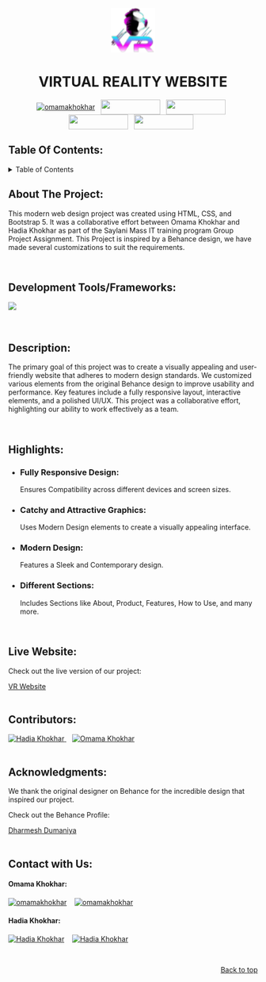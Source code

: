 <!-- PROJECT LOGO -->
<br />
<div align="center">
  <a href="[https://github.com/othneildrew/Best-README-Template](https://github.com/OmamaKhokhar/Virtual-Reality-Website)">
    <img src="Assests/Images/VR-logo.png" alt="Logo" width="90" height="90">
  </a>
  <h1 align="center">VIRTUAL REALITY WEBSITE</h1>
</div>

<!-- Conect with me -->
<p align="center">
<a href="https://linkedin.com/in/omamakhokhar" target="_blank"><img align="center" src="https://img.shields.io/badge/LinkedIn-0077B5?style=for-the-badge&logo=linkedin&logoColor=white" alt="omamakhokhar" width="120px" height="30px"/></a>&nbsp;&nbsp;
<a href="https://dev.to/omamakhokhar" target="_blank"><img align="center" src="https://img.shields.io/badge/dev.to-0A0A0A?style=for-the-badge&logo=devdotto&logoColor=white" width="120px" height="30px" /></a>&nbsp;&nbsp;
<a href="https://stackoverflow.com/users/23182618/omama-khokhar" target="_blank"><img align="center" src="https://img.shields.io/badge/Stack_Overflow-FE7A16?style=for-the-badge&logo=stack-overflow&logoColor=white" width="120px" height="30px" /></a>&nbsp;&nbsp;
<a href="https://medium.com/@omamakhokhar" target="_blank"><img align="center" src="https://img.shields.io/badge/Medium-12100E?style=for-the-badge&logo=medium&logoColor=white" width="120px" height="30px" /></a>&nbsp;&nbsp;
<a href="https://www.leetcode.com/omamakhokhar" target="_blank"><img align="center" src="https://img.shields.io/badge/-LeetCode-FFA116?style=for-the-badge&logo=LeetCode&logoColor=black" width="120px" height="30px"/></a>&nbsp;&nbsp;
</p>


<!-- TABLE OF CONTENTS -->
<h2>Table Of Contents:</h2>
<details>
  <summary>Table of Contents</summary>
  <ul>
    <li><a href="#about-the-project">About The Project</a></li>
    <li><a href="#tools">Development Tools & Frameworks</a></li>
    <li><a href="#description">Description</a></li>
    <li><a href="#highlights">Highlights</a></li>
    <li><a href="#live-website">Live Website</a></li>
    <li><a href="#contributors">Contributors</a></li>
    <li><a href="#acknowledgments">Acknowledgments</a></li>
    <li><a href="#contact">Contact with me</a></li>
  </ul> 
</details>  

<!-- ABOUT THE PROJECT -->
<div id="about-the-project">
<h2>About The Project:</h2>
<p>This modern web design project was created using HTML, CSS, and Bootstrap 5. It was a collaborative effort between Omama Khokhar and Hadia Khokhar as part of the Saylani Mass IT training program Group Project Assignment.
This Project is inspired by a Behance design, we have made several customizations to suit the requirements.</p>
</div>

<br/>
<!-- Development Tools/Frameworks -->
<div id="tools">
<h2>Development Tools/Frameworks:</h2>
<p align="left">
<img src="https://skillicons.dev/icons?i=html,css,bootstrap,&theme=dark" />
</p
</div>

<br/>
<!-- Description -->
<div id="description">
<h2>Description:</h2>
<p>The primary goal of this project was to create a visually appealing and user-friendly website that adheres to modern design standards. 
We customized various elements from the original Behance design to improve usability and performance. Key features include a fully responsive layout, interactive elements, and a polished UI/UX. 
This project was a collaborative effort, highlighting our ability to work effectively as a team.</p>
</div>

<br/>
<!-- Highlights -->
<div id="highlights">
  <h2>Highlights:</h2>
  <ul>
    <li><h3>Fully Responsive Design:</h3> Ensures Compatibility across different devices and screen sizes.</li>
    <li><h3>Catchy and Attractive Graphics:</h3> Uses Modern Design elements to create a visually appealing interface.</li>
    <li><h3>Modern Design:</h3>  Features a Sleek and Contemporary design.</li>
    <li><h3>Different Sections:</h3> Includes Sections like About, Product, Features, How to Use, and many more.</li>
  </ul>
</div>

<br/>
<!-- Live Website -->
<div id="live-website"> 
<h2>Live Website:</h2>
<p>Check out the live version of our project:  </p>
<a href="https://omamakhokhar.github.io/Virtual-Reality-Website/">VR Website</a>
</div>

<br/>
<!-- Contributors -->
<div id="contributors">
<h2>Contributors:</h2>
<a href="https://github.com/HadiaKhokhar">
  <img src="https://avatars.githubusercontent.com/u/135761381?v=4" width="80px;" alt="Hadia Khokhar"/>
</a>&nbsp;&nbsp;
<a href="https://github.com/OmamaKhokhar">
  <img src="https://avatars.githubusercontent.com/u/161382166?s=400&u=170fe9301ca341b0793cc460bf8e503f544e52d5&v=4" width="80px;" alt="Omama Khokhar"/>
</a>

</div>

<br/>
<!-- Acknowledgments -->
<div id="acknowledgments">
  <h2>Acknowledgments:</h2>
  <p>We thank the original designer on Behance for the incredible design that inspired our project.</p>
  <p> Check out the Behance Profile:</p>
    <a href="https://www.behance.net/dharmesh1231">Dharmesh Dumaniya</a>
</div>

<br/>
<!-- Contact -->
<div id="contact">
<h2>Contact with Us:</h2>
<p align="left">
<h4>Omama Khokhar: </h4>
<a href="mailto:workwithomama@outlook.com" target="_blank"><img align="center" src="https://img.shields.io/badge/Outlook-0078D4?style=for-the-badge&logo=microsoft-outlook&logoColor=white" alt="omamakhokhar" width="120px" height="30px"/></a> &nbsp;&nbsp;
<a href="mailto:workwithomama@gmail.com" target="_blank"><img align="center" src="https://img.shields.io/badge/Gmail-D14836?style=for-the-badge&logo=gmail&logoColor=white" alt="omamakhokhar" width="120px" height="30px"/></a> &nbsp;&nbsp;
</p>
<p align="left">
<h4>Hadia Khokhar: </h4>
<a href="mailto:workwithhadiaa@outlook.com" target="_blank"><img align="center" src="https://img.shields.io/badge/Outlook-0078D4?style=for-the-badge&logo=microsoft-outlook&logoColor=white" alt="Hadia Khokhar" width="120px" height="30px"/></a> &nbsp;&nbsp;
<a href="mailto:workwithhadia@gmail.com" target="_blank"><img align="center" src="https://img.shields.io/badge/Gmail-D14836?style=for-the-badge&logo=gmail&logoColor=white" alt="Hadia Khokhar" width="120px" height="30px"/></a> &nbsp;&nbsp; 
</p>
</div>

<br/>
<p align="right"><a href="#readme-top">Back to top</a></p>
